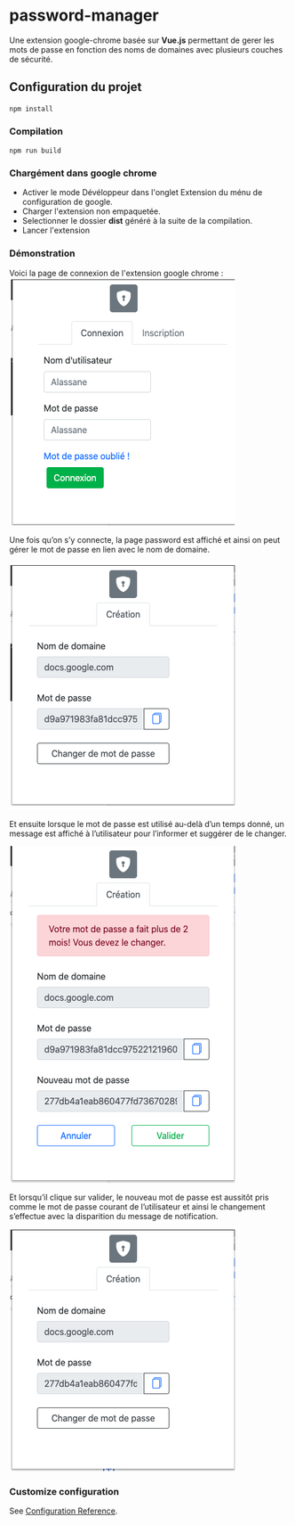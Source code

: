 # password-manager
Une extension google-chrome basée sur **Vue.js** permettant de gerer les mots de passe en fonction des noms de domaines avec plusieurs couches de sécurité.


## Configuration du projet
```
npm install
```

### Compilation
```
npm run build
```
### Chargément dans google chrome
- Activer le mode Dévéloppeur dans l'onglet Extension du ménu de configuration de google.
- Charger l'extension non empaquetée.
- Selectionner le dossier **dist** généré à la suite de la compilation.
- Lancer l'extension

### Démonstration
Voici la page de connexion de l'extension google chrome : 
![Image de la page de connexion](/images/connexion.png)

Une fois qu’on s’y connecte, la page password est affiché et ainsi on peut gérer le mot de passe en lien avec le nom de domaine.

![Image de la page de gestion de mot de passe](/images/creating.png)

Et ensuite lorsque le mot de passe est utilisé au-delà d’un temps donné, un message est affiché à l’utilisateur pour l’informer et suggérer de le changer. 

![Image de la page de changement de mot de passe](/images/changing.png)

Et lorsqu’il clique sur valider, le nouveau mot de passe est aussitôt pris comme le mot de passe courant de l’utilisateur et ainsi le changement s’effectue avec la disparition du message de notification. 

![Image de la page du nouveau de mot de passe](/images/changed.png)


### Customize configuration
See [Configuration Reference](https://cli.vuejs.org/config/).
